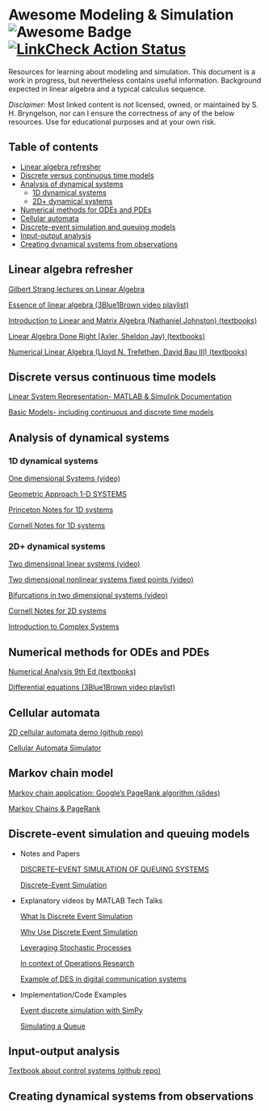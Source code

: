 # Awesome Modeling & Simulation <img src="https://cdn.rawgit.com/sindresorhus/awesome/d7305f38d29fed78fa85652e3a63e154dd8e8829/media/badge.svg" alt="Awesome Badge"/> [![LinkCheck Action Status](https://github.com/comp-physics/awesome-modeling-simulation/workflows/LinkChecker/badge.svg)](https://github.com/comp-physics/awesome-modeling-simulation/actions)

Resources for learning about modeling and simulation.
This document is a work in progress, but nevertheless contains useful information.
Background expected in linear algebra and a typical calculus sequence.

_Disclaimer:_ Most linked content is _not_ licensed, owned, or maintained by S. H. Bryngelson, nor can I ensure the correctness of any of the below resources. 
Use for educational purposes and at your own risk.

## Table of contents 

<!-- START doctoc generated TOC please keep comment here to allow auto update -->
<!-- DON'T EDIT THIS SECTION, INSTEAD RE-RUN doctoc TO UPDATE -->


- [Linear algebra refresher](#linear-algebra-refresher)
- [Discrete versus continuous time models](#discrete-versus-continuous-time-models)
- [Analysis of dynamical systems](#analysis-of-dynamical-systems)
  - [1D dynamical systems](#1d-dynamical-systems)
  - [2D+ dynamical systems](#2d-dynamical-systems)
- [Numerical methods for ODEs and PDEs](#numerical-methods-for-odes-and-pdes)
- [Cellular automata](#cellular-automata)
- [Discrete-event simulation and queuing models](#discrete-event-simulation-and-queuing-models)
- [Input-output analysis](#input-output-analysis)
- [Creating dynamical systems from observations](#creating-dynamical-systems-from-observations)

<!-- END doctoc generated TOC please keep comment here to allow auto update -->

## Linear algebra refresher 
[Gilbert Strang lectures on Linear Algebra ](https://www.youtube.com/playlist?list=PL49CF3715CB9EF31D)

[Essence of linear algebra (3Blue1Brown video playlist)](https://www.youtube.com/playlist?list=PLZHQObOWTQDPD3MizzM2xVFitgF8hE_ab)

[Introduction to Linear and Matrix Algebra (Nathaniel Johnston) (textbooks)](https://link.springer.com/book/10.1007/978-3-030-52811-9)

[Linear Algebra Done Right (Axler, Sheldon Jay) (textbooks)](https://linear.axler.net/)

[Numerical Linear Algebra (Lloyd N. Trefethen, David Bau III) (textbooks)](https://www.amazon.com/Numerical-Linear-Algebra-Lloyd-Trefethen/dp/0898713617)

## Discrete versus continuous time models
[Linear System Representation- MATLAB & Simulink Documentation](https://www.mathworks.com/help/control/linear-system-modeling.html?s_tid=CRUX_lftnav)

[Basic Models- including continuous and discrete time models](https://www.mathworks.com/help/control/fixed-coefficient-models.html)

## Analysis of dynamical systems

### 1D dynamical systems

[One dimensional Systems (video)](https://www.youtube.com/watch?v=YNIm2Op7UPg)

[Geometric Approach 1-D SYSTEMS](http://www.ccs.fau.edu/~fuchs/pub/Huys_nonlin.pdf)

[Princeton Notes for 1D systems](http://pillowlab.princeton.edu/teaching/mathtools21fall/notes/notes_Dynamics.pdf)

[Cornell Notes for 1D systems](http://www-users.med.cornell.edu/~jdvicto/jdv/mathcourse1617/mathcourse1617_Drover.pdf)

### 2D+ dynamical systems

[Two dimensional linear systems (video)](https://www.youtube.com/watch?v=QrHRaA93Nrg)

[Two dimensional nonlinear systems fixed points (video)](https://www.youtube.com/watch?v=9yh9DmNqdk4)

[Bifurcations in two dimensional systems (video)](https://www.youtube.com/watch?v=oqKAVqe71vw)

[Cornell Notes for 2D systems](http://www-users.med.cornell.edu/~jdvicto/jdv/mathcourse1617/mathcourse1617_Boie.pdf
)

[Introduction to Complex Systems](https://rocs.hu-berlin.de/courses/complex-systems-2021/script/2-d-systems/)

## Numerical methods for ODEs and PDEs
[Numerical Analysis 9th Ed (textbooks)](https://www.amazon.com/Numerical-Analysis-9th-Book-Only/dp/B0059JHM6M)

[Differential equations (3Blue1Brown video playlist)](https://www.youtube.com/playlist?list=PLZHQObOWTQDNPOjrT6KVlfJuKtYTftqH6)

## Cellular automata
[2D cellular automata demo (github repo)](https://github.com/Chakazul/Lenia) 

[Cellular Automata Simulator](https://www.fourmilab.ch/cellab/manual/chap1.html)

## Markov chain model
[Markov chain application: Google’s PageRank algorithm (slides)](https://www2.math.upenn.edu/~kazdan/312F12/JJ/MarkovChains/markov_google.pdf)

[Markov Chains & PageRank](https://disco.ethz.ch/courses/fs16/ti2/lecture/chapter11.pdf)

## Discrete-event simulation and queuing models
- Notes and Papers

  [DISCRETE–EVENT SIMULATION OF QUEUING SYSTEMS](https://phyweb.physics.nus.edu.sg/~phytaysc/articles/queue.pdf)
  
  [Discrete-Event Simulation](https://www.cs.bu.edu/faculty/matta/Teaching/cs655-papers/shankar-des.pdf)

- Explanatory videos by MATLAB Tech Talks

  [What Is Discrete Event Simulation](https://www.youtube.com/watch?v=21WQB0E-6-M)

  [Why Use Discrete Event Simulation](https://www.youtube.com/watch?v=adkeGlcqBAo)

  [Leveraging Stochastic Processes](https://www.youtube.com/watch?v=3EiniZbyeV0)

  [In context of Operations Research](https://www.youtube.com/watch?v=YkUT3fFrjpg)
  
  [Example of DES in digital communication
systems](https://www.youtube.com/watch?v=w6SSng58DEw)

- Implementation/Code Examples

  [Event discrete simulation with SimPy](https://www.youtube.com/watch?v=Bk91DoAEcjY)

  [Simulating a Queue](https://www.youtube.com/watch?v=WEA8m3j-Jqk)

## Input-output analysis
[Textbook about control systems (github repo)](https://github.com/lugh56/control-and-system-book)

## Creating dynamical systems from observations
